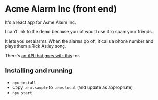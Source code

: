 # Acme Alarm Inc (front end)

It's a react app for Acme Alarm Inc.

I can't link to the demo because you lot would use it to spam your friends.

It lets you set alarms. When the alarms go off, it calls a phone number and plays them a Rick Astley song.

There's [an API that goes with this](https://github.com/fakedarren/acme-alarm-inc-api) too.


## Installing and running

- `npm install`
- Copy `.env.sample` to `.env.local` (and update as appropriate)
- `npm start`
